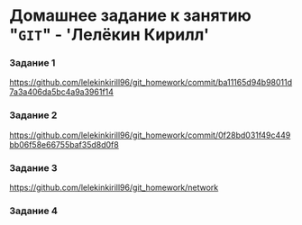 # Домашнее задание к занятию "`GIT`" - 'Лелёкин Кирилл'



### Задание 1

https://github.com/lelekinkirill96/git_homework/commit/ba11165d94b98011d7a3a406da5bc4a9a3961f14

### Задание 2

https://github.com/lelekinkirill96/git_homework/commit/0f28bd031f49c449bb06f58e66755baf35d8d0f8

### Задание 3

https://github.com/lelekinkirill96/git_homework/network


### Задание 4

